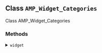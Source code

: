 ## Class `AMP_Widget_Categories`

Class AMP_Widget_Categories

### Methods
<details>
<summary><code>widget</code></summary>

```php
public widget( $args, $instance )
```

Echoes the markup of the widget.

Mainly copied from WP_Widget_Categories::widget() There&#039;s now an id for the &lt;form&gt;. And the dropdown is now filtered with &#039;wp_dropdown_cats.&#039; This enables adding an &#039;on&#039; attribute, with the id of the form. So changing the dropdown value will redirect to the category page, with valid AMP.


</details>
